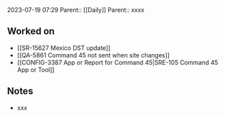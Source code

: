 2023-07-19 07:29
Parent:: [[Daily]] 
Parent:: xxxx






## Worked on

- [[SR-15627 Mexico DST update]]
- [[QA-5861 Command 45 not sent when site changes]]
- [[CONFIG-3387 App or Report for Command 45|SRE-105 Command 45 App or Tool]]

## Notes

- xxx





